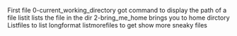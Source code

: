  First file 0-current_working_directory got command to display the path of a file 
listit lists the file in the dir
 2-bring_me_home brings you to home dirctory
 Listfiles to list longformat
listmorefiles to get show more sneaky files
